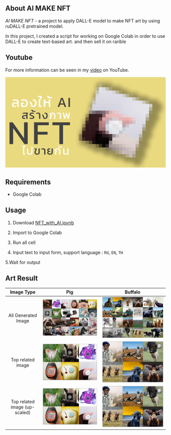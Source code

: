 ## About AI MAKE NFT

_AI MAKE NFT_ - a project to apply DALL-E model to make NFT art by using ruDALL-E pretrained model.

In this project, I created a script for working on Google Colab in order to use DALL-E to create text-based art. and then sell it on rarible

## Youtube

For more information can be seen in my [video]("https://youtu.be/pL4SoZl7-hw") on YouTube.

[![new_thumb](./fig/cover.png)]("https://youtu.be/pL4SoZl7-hw")

## Requirements

- Google Colab

## Usage

1. Download [NFT_with_AI.ipynb]("./NFT_with_AI.ipynb")

2. Import to Google Colab

3. Run all cell

4. Input text to input form, support language : `RU`, `EN`, `TH`

5.Wait for output

## Art Result

|          Image Type           |                        Pig                        |                        Buffalo                        |
| :---------------------------: | :-----------------------------------------------: | :---------------------------------------------------: |
|      All Generated Image      |     ![All Generated Image](./fig/pig_all.png)     |     ![All Generated Image](./fig/buffalo_all.png)     |
|       Top related image       |     ![Top Generated Image](./fig/pig_top.png)     |     ![Top Generated Image](./fig/buffalo_top.png)     |
| Top related image (up-scaled) | ![Top Up-scaled Image](./fig/pig_top_highres.png) | ![Top Up-scaled Image](./fig/buffalo_top_highres.png) |
